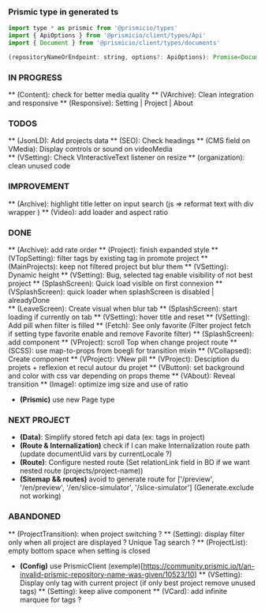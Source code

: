 ### Prismic type in generated ts

```` javascript
import type * as prismic from '@prismicio/types'
import { ApiOptions } from '@prismicio/client/types/Api'
import { Document } from '@prismicio/client/types/documents'

(repositoryNameOrEndpoint: string, options?: ApiOptions): Promise<Document<AllDocumentTypes>>
````

### IN PROGRESS
** (Content): check for better media quality
** (VArchive): Clean integration and responsive
** (Responsive): Setting | Project | About

### TODOS
** (JsonLD): Add projects data 
** (SEO): Check headings
** (CMS field on VMedia): Display controls or sound on videoMedia  
** (VSetting): Check VInteractiveText listener on resize 
** (organization): clean unused code

### IMPROVEMENT
** (Archive): highlight title letter on input search (js => reformat text with div wrapper )
** (Video): add loader and aspect ratio

### DONE
** (Archive): add rate order
** (Project): finish expanded style
** (VTopSetting): filter tags by existing tag in promote project
** (MainProjects): keep not filtered project but blur them
** (VSetting): Dynamic height
** (VSetting): Bug, selected tag enable visibility of not best project
** (SplashScreen): Quick load visible on first connexion
** (VSplashScreen): quick loader when splashScreen is disabled | alreadyDone  
** (LeaveScreen): Create visual when blur tab 
** (SplashScreen): start loading if currently on tab
** (VSetting): hover title and reset
** (VSetting): Add pill when filter is filled
** (Fetch): See only favorite (Filter project fetch if setting type favorite enable and remove Favorite filter)
** (SplashScreen): add component 
** (VProject): scroll Top when change project route
** (SCSS): use map-to-props from boegli for transition mixin
** (VCollapsed): Create component
** (VProject): VNew pill
** (VProject): Desciption du projets + reflexion et recul autour du projet
** (VButton): set background and color with css var depending on props theme 
** (VAbout): Reveal transition
** (Image): optimize img size and use of ratio
* **(Prismic)** use new Page type

### NEXT PROJECT 
* **(Data)**: Simplify stored fetch api data (ex: tags in project)
* **(Route & Internalization)** check if I can make Internalization route path (update documentUid vars by currentLocale ?)
* **(Route)**: Configure nested route (Set relationLink field in BO if we want nested route (projects/project-name))
* **(Sitemap && routes)** avoid to generate route for ['/preview', '/en/preview', '/en/slice-simulator', '/slice-simulator'] (Generate.exclude not working)

### ABANDONED
** (ProjectTransition): when project switching ?
** (Setting): display filter only when all project are displayed ? Unique Tag search ?
** (ProjectList): empty bottom space when setting is closed
* **(Config)** use PrismicClient (exemple)[https://community.prismic.io/t/an-invalid-prismic-repository-name-was-given/10523/10]
** (VSetting): Display only tag with current project (if only best project remove unused tags)
** (Setting): keep alive component
** (VCard): add infinite marquee for tags ? 
